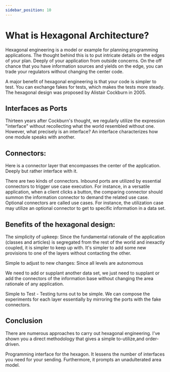 ```yaml
---
sidebar_position: 10
---
```

# What is Hexagonal Architecture?

Hexagonal engineering is a model or example for planning programming applications. The thought behind this is to put intricate details on the edges of your plan. Deeply of your application from outside concerns. On the off chance that you have information sources and yields on the edge, you can trade your regulators without changing the center code. 

A major benefit of hexagonal engineering is that your code is simpler to test. You can exchange fakes for tests, which makes the tests more steady. The hexagonal design was proposed by Alistair Cockburn in 2005. 

## Interfaces as Ports 

Thirteen years after Cockburn's thought, we regularly utilize the expression "interface" without recollecting what the world resembled without one. However, what precisely is an interface? An interface characterizes how one module speaks with another. 

## Connectors: 

Here is a connector layer that encompasses the center of the application. Deeply but rather interface with it. 

There are two kinds of connectors. Inbound ports are utilized by essential connectors to trigger use case execution. For instance, in a versatile application, when a client clicks a button, the comparing connector should summon the information connector to demand the related use case. Optional connectors are called use cases. For instance, the utilization case may utilize an optional connector to get to specific information in a data set. 

## Benefits of the hexagonal design: 

The simplicity of upkeep: Since the fundamental rationale of the application (classes and articles) is segregated from the rest of the world and inexactly coupled, it is simpler to keep up with. It's simpler to add some new provisions to one of the layers without contacting the other. 

Simple to adjust to new changes: Since all levels are autonomous 

We need to add or supplant another data set, we just need to supplant or add the connectors of the information base without changing the area rationale of any application. 

Simple to Test - Testing turns out to be simple. We can compose the experiments for each layer essentially by mirroring the ports with the fake connectors. 

## Conclusion

There are numerous approaches to carry out hexagonal engineering. I've shown you a direct methodology that gives a simple to-utilize,and order-driven.

Programming interface for the hexagon. It lessens the number of interfaces you need for your sending. Furthermore, it prompts an unadulterated area model.
